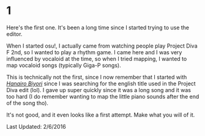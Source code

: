 # 1
Here's the first one.  It's been a long time since I started trying to use the editor.

When I started osu!, I actually came from watching people play Project Diva F 2nd, so I wanted to play a rhythm game.
I came here and I was very influenced by vocaloid at the time, so when I tried mapping, I wanted to map vocaloid songs (typically Giga-P songs).

This is technically not the first, since I now remember that I started with [*Hanairo Biyori*](https://osu.ppy.sh/beatmapsets/143397#osu/509510) since I was searching for the english title used in the Project Diva edit (lol).  I gave up super quickly since it was a long song and it was too hard (I do remember wanting to map the little piano sounds after the end of the song tho).

It's not good, and it even looks like a first attempt.  Make what you will of it.

Last Updated: 2/6/2016
